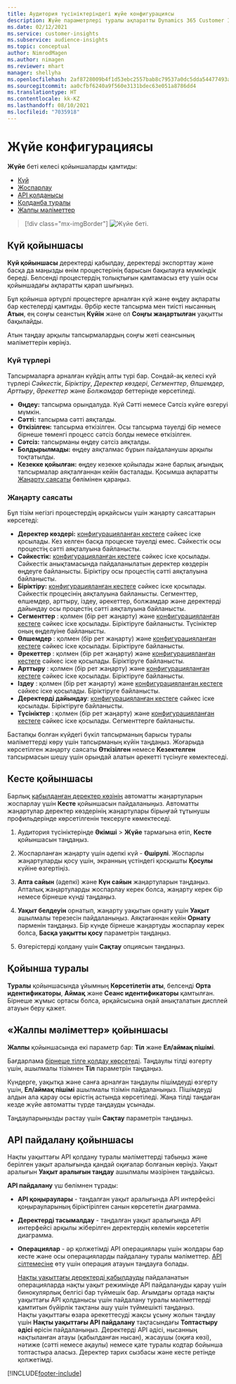 ```yaml
---
title: Аудитория түсініктеріндегі жүйе конфигурациясы
description: Жүйе параметрлері туралы ақпаратты Dynamics 365 Customer Insights аудитория түсініктерінің мүмкіндігінде алыңыз.
ms.date: 02/12/2021
ms.service: customer-insights
ms.subservice: audience-insights
ms.topic: conceptual
author: NimrodMagen
ms.author: nimagen
ms.reviewer: mhart
manager: shellyha
ms.openlocfilehash: 2af8728009b4f1d53ebc2557bab8c79537a0dc5dda54477493ab1ad16f3f9a8a
ms.sourcegitcommit: aa0cfbf6240a9f560e3131bdec63e051a8786dd4
ms.translationtype: HT
ms.contentlocale: kk-KZ
ms.lasthandoff: 08/10/2021
ms.locfileid: "7035918"
---
```

# <a name="system-configuration"></a>Жүйе конфигурациясы

**Жүйе** беті келесі қойыншаларды қамтиды:
- [Күй](#status-tab)
- [Жоспарлау](#schedule-tab)
- [API қолданысы](#api-usage-tab)
- [Қолданба туралы](#about-tab)
- [Жалпы мәліметтер ](#general-tab)

> [!div class="mx-imgBorder"]
> ![Жүйе беті.](media/system-tabs.png "Жүйе беті")

## <a name="status-tab"></a>Күй қойыншасы

**Күй қойыншасы** деректерді қабылдау, деректерді экспорттау және басқа да маңызды өнім процестерінің барысын бақылауға мүмкіндік береді. Белсенді процестердің толықтығын қамтамасыз ету үшін осы қойыншадағы ақпаратты қарап шығыңыз.

Бұл қойынша әртүрлі процестерге арналған күй және өңдеу ақпараты бар кестелерді қамтиды. Әрбір кесте тапсырма мен тиісті нысанның **Атын**, ең соңғы сеанстың **Күйін** және ол **Соңғы жаңартылған** уақытты бақылайды.

Атын таңдау арқылы тапсырмалардың соңғы жеті сеансының мәліметтерін көріңіз.

### <a name="status-types"></a>Күй түрлері

Тапсырмаларға арналған күйдің алты түрі бар. Сондай-ақ келесі күй түрлері *Сәйкестік*, *Біріктіру*, *Деректер көздері*, *Сегменттер*, *Өлшемдер*, *Арттыру*, *Әрекеттер* және *Болжамдар* беттерінде көрсетіледі.

- **Өңдеу:** тапсырма орындалуда. Күй Сәтті немесе Сәтсіз күйге өзгеруі мүмкін.
- **Сәтті:** тапсырма сәтті аяқталды.
- **Өткізілген:** тапсырма өткізілген. Осы тапсырма тәуелді бір немесе бірнеше төменгі процесс сәтсіз болды немесе өткізілген.
- **Сәтсіз:** тапсырманы  өңдеу сәтсіз аяқталды.
- **Болдырылмады:** өңдеу аяқталмас бұрын пайдаланушы арқылы тоқтатылды.
- **Кезекке қойылған:** өңдеу кезекке қойылады және барлық ағындық тапсырмалар аяқталғаннан кейін басталады. Қосымша ақпаратты [Жаңарту саясаты](#refresh-policies) бөлімінен қараңыз.

### <a name="refresh-policies"></a>Жаңарту саясаты

Бұл тізім негізгі процестердің әрқайсысы үшін жаңарту саясаттарын көрсетеді:

- **Деректер көздері:** [конфигурацияланған кестеге](#schedule-tab) сәйкес іске қосылады. Кез келген басқа процеске тәуелді емес. Сәйкестік осы процестің сәтті аяқталуына байланысты.
- **Сәйкестік:** [конфигурацияланған кестеге](#schedule-tab) сәйкес іске қосылады. Сәйкестік анықтамасында пайдаланылатын деректер көздерін өңдеуге байланысты. Біріктіру осы процестің сәтті аяқталуына байланысты.
- **Біріктіру:** [конфигурацияланған кестеге](#schedule-tab) сәйкес іске қосылады. Сәйкестік процесінің аяқталуына байланысты. Сегменттер, өлшемдер, арттыру, іздеу, әрекеттер, болжамдар және деректерді дайындау осы процестің сәтті аяқталуына байланысты.
- **Сегменттер** : қолмен (бір рет жаңарту) және [конфигурацияланған кестеге](#schedule-tab) сәйкес іске қосылады. Біріктіруге байланысты. Түсініктер оның өңделуіне байланысты.
- **Өлшемдер** : қолмен (бір рет жаңарту) және [конфигурацияланған кестеге](#schedule-tab) сәйкес іске қосылады. Біріктіруге байланысты.
- **Әрекеттер** : қолмен (бір рет жаңарту) және [конфигурацияланған кестеге](#schedule-tab) сәйкес іске қосылады. Біріктіруге байланысты.
- **Арттыру** : қолмен (бір рет жаңарту) және [конфигурацияланған кестеге](#schedule-tab) сәйкес іске қосылады. Біріктіруге байланысты.
- **Іздеу** : қолмен (бір рет жаңарту) және [конфигурацияланған кестеге](#schedule-tab) сәйкес іске қосылады. Біріктіруге байланысты.
- **Деректерді дайындау**: [конфигурацияланған кестеге](#schedule-tab) сәйкес іске қосылады. Біріктіруге байланысты.
- **Түсініктер** : қолмен (бір рет жаңарту) және [конфигурацияланған кестеге](#schedule-tab) сәйкес іске қосылады. Сегменттерге байланысты.

Бастапқы болған күйдегі бүкіл тапсырманың барысы туралы мәліметтерді көру үшін тапсырманың күйін таңдаңыз. Жоғарыда көрсетілген жаңарту саясаты **Өткізілген** немесе **Кезектелген** тапсырмасын шешу үшін орындай алатын әрекетті түсінуге көмектеседі.

## <a name="schedule-tab"></a>Кесте қойыншасы

Барлық [қабылданған деректер көзінің](data-sources.md) автоматты жаңартуларын жоспарлау үшін **Кесте** қойыншасын пайдаланыңыз. Автоматты жаңартулар деректер көздерінің жаңартулары бірыңғай тұтынушы профильдерінде көрсетілгенін тексеруге көмектеседі.

1. Аудитория түсініктерінде **Әкімші** > **Жүйе** тармағына өтіп, **Кесте** қойыншасын таңдаңыз.

2. Жоспарланған жаңарту үшін әдепкі күй - **Өшірулі**. Жоспарлы жаңартуларды қосу үшін, экранның үстіндегі қосқышты **Қосулы** күйіне өзгертіңіз.

3. **Апта сайын** (әдепкі) және **Күн сайын** жаңартуларын таңдаңыз. Апталық жаңартуларды жоспарлау керек болса, жаңарту керек бір немесе бірнеше күнді таңдаңыз.

4. **Уақыт белдеуін** орнатып, жаңарту уақытын орнату үшін **Уақыт** ашылмалы терезесін пайдаланыңыз. Аяқтағаннан кейін **Орнату** пәрменін таңдаңыз. Бір күнде бірнеше жаңартуды жоспарлау керек болса, **Басқа уақытты қосу** параметрін таңдаңыз.

5. Өзгерістерді қолдану үшін **Сақтау** опциясын таңдаңыз.

## <a name="about-tab"></a>Қойынша туралы

**Туралы** қойыншасында ұйымның **Көрсетілетін аты**, белсенді **Орта идентификаторы**, **Аймақ** және **Сеанс идентификаторы** қамтылған. Бірнеше жұмыс ортасы болса, әрқайсысына оңай анықталатын дисплей атауын беру қажет.

## <a name="general-tab"></a>«Жалпы мәліметтер» қойыншасы

**Жалпы** қойыншасында екі параметр бар: **Тіл** және **Ел/аймақ пішімі**.

Бағдарлама [бірнеше тілге қолдау көрсетеді](supported-languages.md). Таңдаулы тілді өзгерту үшін, ашылмалы тізімнен **Тіл** параметрін таңдаңыз.

Күндерге, уақытқа және санға арналған таңдаулы пішімдеуді өзгерту үшін, **Ел/аймақ пішімі** ашылмалы тізімін пайдаланыңыз. Пішімдеуді алдын ала қарау осы өрістің астында көрсетіледі. Жаңа тілді таңдаған кезде жүйе автоматты түрде таңдауды ұсынады.

Таңдауларыңызды растау үшін **Сақтау** параметрін таңдаңыз.

## <a name="api-usage-tab"></a>API пайдалану қойыншасы

Нақты уақыттағы API қолдану туралы мәліметтерді табыңыз және берілген уақыт аралығында қандай оқиғалар болғанын көріңіз. Уақыт аралығын **Уақыт аралығын таңдау** ашылмалы мәзірінен таңдайсыз. 

**API пайдалану** үш бөлімнен тұрады: 
- **API қоңыраулары** - таңдалған уақыт аралығында API интерфейсі қоңырауларының біріктірілген санын көрсететін диаграмма.

- **Деректерді тасымалдау** - таңдалған уақыт аралығында API интерфейсі арқылы жіберілген деректердің көлемін көрсететін диаграмма.

-  **Операциялар** - әр қолжетімді API операциялары үшін жолдары бар кесте және осы операцияларды пайдалану туралы мәліметтер. [API сілтемесіне](https://developer.ci.ai.dynamics.com/api-details#api=CustomerInsights&operation=Get-all-instances) өту үшін операция атауын таңдауға болады.

   [Нақты уақыттағы деректерді қабылдауды](real-time-data-ingestion.md) пайдаланатын операцияларда нақты уақыт режимінде API пайдалануды қарау үшін бинокулярлық белгісі бар түймешік бар. Ағымдағы ортада нақты уақыттағы API қолданысы үшін пайдалану туралы мәліметтерді қамтитын бүйірлік тақтаны ашу үшін түймешікті таңдаңыз.   
   Нақты уақыттағы өзара әрекеттесуді жақсы ұсыну жолын таңдау үшін **Нақты уақыттағы API пайдалану** тақтасындағы **Топтастыру әдісі** өрісін пайдаланыңыз. Деректерді API әдісі, нысанның нақтыланған атауы (қабылданған нысан), жасаушы (оқиға көзі), нәтиже (сәтті немесе ақаулы) немесе қате туралы кодтар бойынша топтастыра аласыз. Деректер тарих сызбасы және кесте ретінде қолжетімді.


[!INCLUDE[footer-include](../includes/footer-banner.md)]